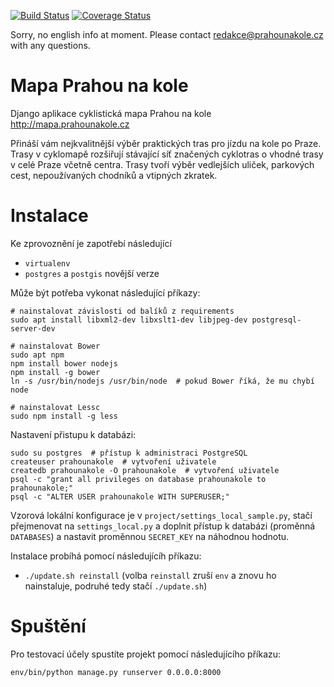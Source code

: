 [![Build Status](https://travis-ci.org/auto-mat/prahounakole.svg?branch=master)](https://travis-ci.org/auto-mat/prahounakole)
[![Coverage Status](https://coveralls.io/repos/github/auto-mat/prahounakole/badge.svg?branch=master)](https://coveralls.io/github/auto-mat/prahounakole?branch=master)

Sorry, no english info at moment. Please contact redakce@prahounakole.cz with any questions.

Mapa Prahou na kole
============

Django aplikace cyklistická mapa Prahou na kole http://mapa.prahounakole.cz

Přináší vám nejkvalitnější výběr praktických tras pro jízdu na kole po Praze. Trasy v cyklomapě rozšiřují stávající síť značených cyklotras o vhodné trasy v celé Praze včetně centra. Trasy tvoří výběr vedlejších uliček, parkových cest, nepoužívaných chodníků a vtipných zkratek.

Instalace
============

Ke zprovoznění je zapotřebí následující

* `virtualenv`
* `postgres` a `postgis` novější verze

Může být potřeba vykonat následující příkazy:
```
# nainstalovat závislosti od balíků z requirements
sudo apt install libxml2-dev libxslt1-dev libjpeg-dev postgresql-server-dev

# nainstalovat Bower
sudo apt npm
npm install bower nodejs
npm install -g bower
ln -s /usr/bin/nodejs /usr/bin/node  # pokud Bower říká, že mu chybí node

# nainstalovat Lessc
sudo npm install -g less
```

Nastavení přistupu k databázi:
```
sudo su postgres  # přístup k administraci PostgreSQL
createuser prahounakole  # vytvoření uživatele
createdb prahounakole -O prahounakole  # vytvoření uživatele
psql -c "grant all privileges on database prahounakole to prahounakole;"
psql -c "ALTER USER prahounakole WITH SUPERUSER;"
```

Vzorová lokální konfigurace je v `project/settings_local_sample.py`, stačí přejmenovat na `settings_local.py` a doplnit přístup k databázi (proměnná `DATABASES`) a nastavit proměnnou `SECRET_KEY` na náhodnou hodnotu.

Instalace probíhá pomocí následujícíh příkazu:

* `./update.sh reinstall` (volba `reinstall` zruší `env` a znovu ho nainstaluje, podruhé tedy stačí `./update.sh`)

Spuštění
============

Pro testovací účely spustíte projekt pomocí následujícího příkazu:
```
env/bin/python manage.py runserver 0.0.0.0:8000
```
